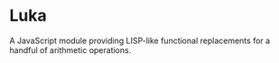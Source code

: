 # Luka

A JavaScript module providing LISP-like functional replacements for a handful of arithmetic operations.
